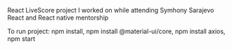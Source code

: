 React LiveScore project I worked on while attending Symhony Sarajevo React and React native mentorship

To run project: npm install, npm install @material-ui/core, npm install axios, npm start
